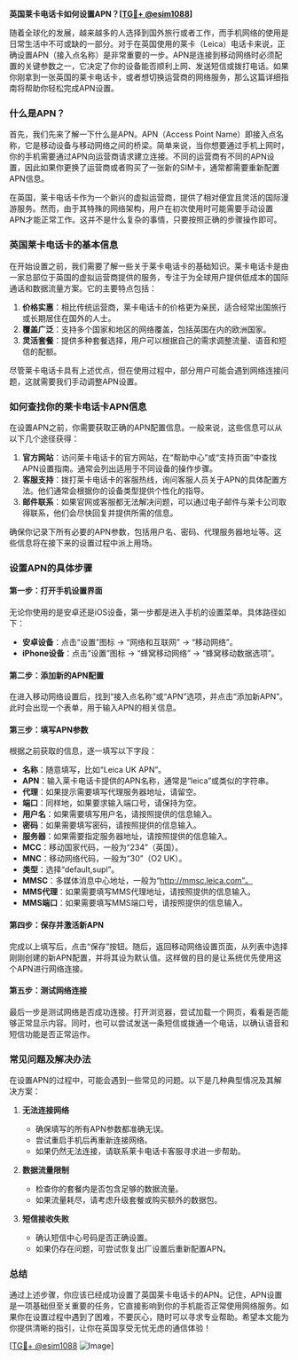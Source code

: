 **英国莱卡电话卡如何设置APN？[[TG💪+ @esim1088](https://t.me/s/esim1088)]**

随着全球化的发展，越来越多的人选择到国外旅行或者工作，而手机网络的使用是日常生活中不可或缺的一部分。对于在英国使用的莱卡（Leica）电话卡来说，正确设置APN（接入点名称）是非常重要的一步。APN是连接到移动网络时必须配置的关键参数之一，它决定了你的设备能否顺利上网、发送短信或拨打电话。如果你刚拿到一张英国的莱卡电话卡，或者想切换运营商的网络服务，那么这篇详细指南将帮助你轻松完成APN设置。

### 什么是APN？

首先，我们先来了解一下什么是APN。APN（Access Point Name）即接入点名称，它是移动设备与移动网络之间的桥梁。简单来说，当你想要通过手机上网时，你的手机需要通过APN向运营商请求建立连接。不同的运营商有不同的APN设置，因此如果你更换了运营商或者购买了一张新的SIM卡，通常都需要重新配置APN信息。

在英国，莱卡电话卡作为一个新兴的虚拟运营商，提供了相对便宜且灵活的国际漫游服务。然而，由于其特殊的网络架构，用户在初次使用时可能需要手动设置APN才能正常工作。这并不是什么复杂的事情，只要按照正确的步骤操作即可。

### 英国莱卡电话卡的基本信息

在开始设置之前，我们需要了解一些关于莱卡电话卡的基础知识。莱卡电话卡是由一家总部位于英国的虚拟运营商提供的服务，专注于为全球用户提供低成本的国际通话和数据流量方案。它的主要特点包括：

1. **价格实惠**：相比传统运营商，莱卡电话卡的价格更为亲民，适合经常出国旅行或长期居住在国外的人士。
2. **覆盖广泛**：支持多个国家和地区的网络覆盖，包括英国在内的欧洲国家。
3. **灵活套餐**：提供多种套餐选择，用户可以根据自己的需求调整流量、语音和短信的配额。

尽管莱卡电话卡具有上述优点，但在使用过程中，部分用户可能会遇到网络连接问题，这就需要我们手动调整APN设置。

### 如何查找你的莱卡电话卡APN信息

在设置APN之前，你需要获取正确的APN配置信息。一般来说，这些信息可以从以下几个途径获得：

1. **官方网站**：访问莱卡电话卡的官方网站，在“帮助中心”或“支持页面”中查找APN设置指南。通常会列出适用于不同设备的操作步骤。
2. **客服支持**：拨打莱卡电话卡的客服热线，询问客服人员关于APN的具体配置方法。他们通常会根据你的设备类型提供个性化的指导。
3. **邮件联系**：如果官网或客服都无法解决问题，可以通过电子邮件与莱卡公司取得联系，他们会尽快回复并提供所需的信息。

确保你记录下所有必要的APN参数，包括用户名、密码、代理服务器地址等。这些信息将在接下来的设置过程中派上用场。

### 设置APN的具体步骤

#### 第一步：打开手机设置界面

无论你使用的是安卓还是iOS设备，第一步都是进入手机的设置菜单。具体路径如下：

- **安卓设备**：点击“设置”图标 -> “网络和互联网” -> “移动网络”。
- **iPhone设备**：点击“设置”图标 -> “蜂窝移动网络” -> “蜂窝移动数据选项”。

#### 第二步：添加新的APN配置

在进入移动网络设置后，找到“接入点名称”或“APN”选项，并点击“添加新APN”。此时会出现一个表单，用于输入APN的相关信息。

#### 第三步：填写APN参数

根据之前获取的信息，逐一填写以下字段：

- **名称**：随意填写，比如“Leica UK APN”。
- **APN**：输入莱卡电话卡提供的APN名称，通常是“leica”或类似的字符串。
- **代理**：如果提示需要填写代理服务器地址，请留空。
- **端口**：同样地，如果要求输入端口号，请保持为空。
- **用户名**：如果需要填写用户名，请按照提供的信息输入。
- **密码**：如果需要填写密码，请按照提供的信息输入。
- **服务器**：如果需要指定服务器地址，请按照提供的信息输入。
- **MCC**：移动国家代码，一般为“234”（英国）。
- **MNC**：移动网络代码，一般为“30”（O2 UK）。
- **类型**：选择“default,supl”。
- **MMSC**：多媒体消息中心地址，一般为“http://mmsc.leica.com”。
- **MMS代理**：如果需要填写MMS代理地址，请按照提供的信息输入。
- **MMS端口**：如果需要填写MMS端口号，请按照提供的信息输入。

#### 第四步：保存并激活新APN

完成以上填写后，点击“保存”按钮。随后，返回移动网络设置页面，从列表中选择刚刚创建的新APN配置，并将其设为默认值。这样做的目的是让系统优先使用这个APN进行网络连接。

#### 第五步：测试网络连接

最后一步是测试网络是否成功连接。打开浏览器，尝试加载一个网页，看看是否能够正常显示内容。同时，也可以尝试发送一条短信或拨通一个电话，以确认语音和短信功能是否正常运作。

### 常见问题及解决办法

在设置APN的过程中，可能会遇到一些常见的问题。以下是几种典型情况及其解决方案：

1. **无法连接网络**
   - 确保填写的所有APN参数都准确无误。
   - 尝试重启手机后再重新连接网络。
   - 如果仍然无法连接，请联系莱卡电话卡客服寻求进一步帮助。

2. **数据流量限制**
   - 检查你的套餐内是否包含足够的数据流量。
   - 如果流量耗尽，请考虑升级套餐或购买额外的数据包。

3. **短信接收失败**
   - 确认短信中心号码是否正确设置。
   - 如果仍存在问题，可尝试恢复出厂设置后重新配置APN。

### 总结

通过上述步骤，你应该已经成功设置了英国莱卡电话卡的APN。记住，APN设置是一项基础但至关重要的任务，它直接影响到你的手机能否正常使用网络服务。如果你在设置过程中遇到了困难，不要灰心，随时可以寻求专业帮助。希望本文能为你提供清晰的指引，让你在英国享受无忧无虑的通信体验！

[[TG💪+ @esim1088](https://t.me/s/esim1088) ![Image](https://i.postimg.cc/4NQfJmqS/Snipaste-2025-05-13-00-14-12.png)]